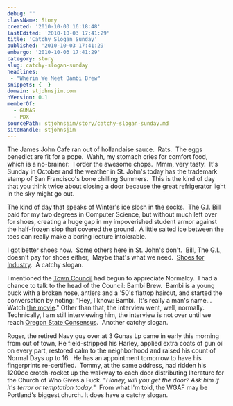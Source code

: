 ```yaml
---
debug: ""
className: Story
created: '2010-10-03 16:18:48'
lastEdited: '2010-10-03 17:41:29'
title: 'Catchy Slogan Sunday'
published: '2010-10-03 17:41:29'
embargo: '2010-10-03 17:41:29'
category: story
slug: catchy-slogan-sunday
headlines:
 - "Wherin We Meet Bambi Brew"
snippets: {  }
domain: stjohnsjim.com
hVersion: 0.1
memberOf:
  - GUNAS
  - PDX
sourcePath: stjohnsjim/story/catchy-slogan-sunday.md
siteHandle: stjohnsjim
---
```

The James John Cafe ran out of hollandaise sauce.&nbsp; Rats.&nbsp; The eggs benedict are fit for a pope.&nbsp; Wahh, my stomach cries for comfort food, which is a no-brainer:&nbsp; I order the awesome chops.&nbsp; Mmm, very tasty. &nbsp;It's Sunday in October and the weather in St. John's today has the trademark stamp of San Francisco's bone chilling Summers.&nbsp; This is the kind of day that you think twice about closing a door because the great refrigerator light in the sky might go out.

The kind of day that speaks of Winter's ice slosh in the socks.&nbsp; The G.I. Bill paid for my two degrees in Computer Science, but without much left over for shoes, creating a huge gap in my impoverished student armor against the half-frozen slop that covered the ground. &nbsp;A little salted ice between the toes can really make a boring lecture intolerable.

I got better shoes now.&nbsp; Some others here in St. John's don't.&nbsp; Bill, The G.I., doesn't pay for shoes either,&nbsp; Maybe that's what we need.&nbsp; [Shoes for Industry][0].&nbsp; A catchy slogan.

I mentioned the [Town Council][1] had begun to appreciate Normalcy.&nbsp; I had a chance to talk to the head of the Council: Bambi Brew.&nbsp; Bambi is a young buck with a broken nose, antlers and a '50's flattop haircut, and started the conversation by noting: &quot;Hey, I know: Bambi.&nbsp; It's really a man's name... Watch [the movie][2].&quot; Other than that, the interview went, well, normally.&nbsp; Technically, I am still interviewing him, the interview is not over until we reach [Oregon State Consensus][3]. &nbsp;Another catchy slogan.

Roger, the retired Navy guy over at 3 Gunas Lp came in early this morning from out of town, He field-stripped his Harley, applied extra coats of gun oil on every part, restored calm to the neighborhood and raised his count of Normal Days up to 16.&nbsp; He has an appointment tomorrow to have his fingerprints re-certified.&nbsp; Tommy, at the same address, had ridden his 1200cc crotch-rocket up the walkway to each door distributing literature for the Church of Who Gives a Fuck. &quot;_Honey, will you get the door? Ask him if it's terror or temptation today._&quot;&nbsp; From what I'm told, the WGAF may be Portland's biggest church. It does have a catchy slogan.



[0]: http://www.firesigntheatre.com/albums/album.php?album=sfi
[1]: http://en.wikipedia.org/wiki/Pleasantville_(film)
[2]: http://en.wikipedia.org/wiki/Bambi
[3]: http://www.calvinwarr.com/marketing/361/leadership-by-consensus/
